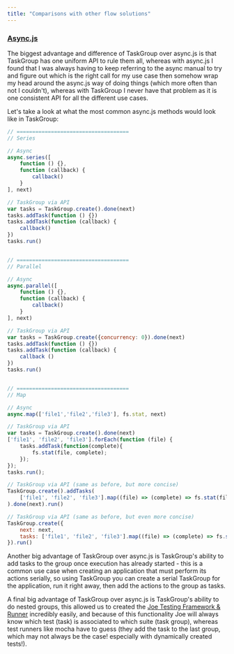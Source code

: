 ```yaml
---
title: "Comparisons with other flow solutions"
---
```



### [Async.js](https://github.com/caolan/async)

The biggest advantage and difference of TaskGroup over async.js is that TaskGroup has one uniform API to rule them all, whereas with async.js I found that I was always having to keep referring to the async manual to try and figure out which is the right call for my use case then somehow wrap my head around the async.js way of doing things (which more often than not I couldn't), whereas with TaskGroup I never have that problem as it is one consistent API for all the different use cases.

Let's take a look at what the most common async.js methods would look like in TaskGroup:

``` javascript
// ====================================
// Series

// Async
async.series([
	function () {},
	function (callback) {
		callback()
	}
], next)

// TaskGroup via API
var tasks = TaskGroup.create().done(next)
tasks.addTask(function () {})
tasks.addTask(function (callback) {
	callback()
})
tasks.run()


// ====================================
// Parallel

// Async
async.parallel([
	function () {},
	function (callback) {
		callback()
	}
], next)

// TaskGroup via API
var tasks = TaskGroup.create({concurrency: 0}).done(next)
tasks.addTask(function () {})
tasks.addTask(function (callback) {
	callback ()
})
tasks.run()


// ====================================
// Map

// Async
async.map(['file1','file2','file3'], fs.stat, next)

// TaskGroup via API
var tasks = TaskGroup.create().done(next)
['file1', 'file2', 'file3'].forEach(function (file) {
	tasks.addTask(function(complete){
		fs.stat(file, complete);
	});
});
tasks.run();

// TaskGroup via API (same as before, but more concise)
TaskGroup.create().addTasks(
	['file1', 'file2', 'file3'].map((file) => (complete) => fs.stat(file, complete))
).done(next).run()

// TaskGroup via API (same as before, but even more concise)
TaskGroup.create({
	next: next,
	tasks: ['file1', 'file2', 'file3'].map((file) => (complete) => fs.stat(file, complete))
}).run()
```

Another big advantage of TaskGroup over async.js is TaskGroup's ability to add tasks to the group once execution has already started - this is a common use case when creating an application that must perform its actions serially, so using TaskGroup you can create a serial TaskGroup for the application, run it right away, then add the actions to the group as tasks.

A final big advantage of TaskGroup over async.js is TaskGroup's ability to do nested groups, this allowed us to created the [Joe Testing Framework & Runner](https://github.com/bevry/joe) incredibly easily, and because of this functionality Joe will always know which test (task) is associated to which suite (task group), whereas test runners like mocha have to guess (they add the task to the last group, which may not always be the case! especially with dynamically created tests!).
